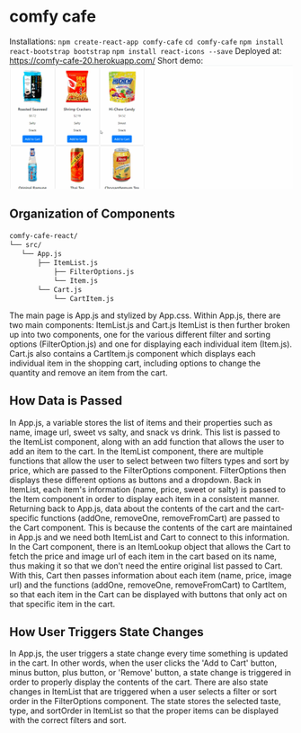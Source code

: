 # comfy cafe
Installations: 
`npm create-react-app comfy-cafe` 
`cd comfy-cafe` 
`npm install react-bootstrap bootstrap` 
`npm install react-icons --save` 
Deployed at: https://comfy-cafe-20.herokuapp.com/ 
Short demo: ![Comfy Cafe Demo](demo.gif)

## Organization of Components
```
comfy-cafe-react/
└── src/
   └── App.js
       ├── ItemList.js
           ├── FilterOptions.js
           └── Item.js
       └── Cart.js
           └── CartItem.js
```
The main page is App.js and stylized by App.css. Within App.js, there are two main components: ItemList.js and Cart.js
ItemList is then further broken up into two components, one for the various different filter and sorting options (FilterOption.js) and one for displaying each individual item (Item.js). Cart.js also contains a CartItem.js component which displays each individual item in the shopping cart, including options to change the quantity and remove an item from the cart. 

## How Data is Passed
In App.js, a variable stores the list of items and their properties such as name, image url, sweet vs salty, and snack vs drink. This list is passed to the ItemList component, along with an add function that allows the user to add an item to the cart. In the ItemList component, there are multiple functions that allow the user to select between two filters types and sort by price, which are passed to the FilterOptions component. FilterOptions then displays these different options as buttons and a dropdown. Back in ItemList, each item's information (name, price, sweet or salty) is passed to the Item component in order to display each item in a consistent manner. Returning back to App.js, data about the contents of the cart and the cart-specific functions (addOne, removeOne, removeFromCart) are passed to the Cart component. This is because the contents of the cart are maintained in App.js and we need both ItemList and Cart to connect to this information. In the Cart component, there is an ItemLookup object that allows the Cart to fetch the price and image url of each item in the cart based on its name, thus making it so that we don't need the entire original list passed to Cart. With this, Cart then passes information about each item (name, price, image url) and the functions (addOne, removeOne, removeFromCart) to CartItem, so that each item in the Cart can be displayed with buttons that only act on that specific item in the cart.

## How User Triggers State Changes
In App.js, the user triggers a state change every time something is updated in the cart. In other words, when the user clicks the 'Add to Cart' button, minus button, plus button, or 'Remove' button, a state change is triggered in order to properly display the contents of the cart. There are also state changes in ItemList that are triggered when a user selects a filter or sort order in the FilterOptions component. The state stores the selected taste, type, and sortOrder in ItemList so that the proper items can be displayed with the correct filters and sort.
